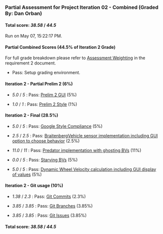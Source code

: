 ### Partial Assessment for Project Iteration 02 - Combined (Graded By: Dan Orban)

#### Total score: _38.58_ / _44.5_

Run on May 07, 15:22:17 PM.


#### Partial Combined Scores (44.5% of Iteration 2 Grade)


For full grade breakdown please refer to [Assessment Weighting](https://github.umn.edu/umn-csci-3081-S19/csci3081-shared-upstream/blob/support-code/project/docs/Iteration2Requirements.md#assessment-weighting) in the requirement 2 document.

+ Pass: Setup grading environment.




#### Iteration 2 - Partial Prelim 2 (6%)

+  _5.0_ / _5_ : Pass: [Prelim 2 GUI](Proj_02_Prelim-2_Assessment.md) (5%)



+  _1.0_ / _1_ : Pass: [Prelim 2 Style](Proj_02_Prelim-2-Style_Assessment.md) (1%)




#### Iteration 2 - Final (28.5%)

+  _5.0_ / _5_ : Pass: [Google Style Compliance](Proj_02_Final-Automated_Assessment.md#google-style) (5%)



+  _2.5_ / _2.5_ : Pass: [BraitenbergVehicle sensor implementation including GUI option to choose behavior](Proj_02_Final-Code_Assessment.md#feature-testing) (2.5%)



+  _11.0_ / _11_ : Pass: [Predator implementation with ghosting BVs](Proj_02_Final-Code_Assessment.md#feature-testing) (11%)



+  _0.0_ / _5_ : Pass: [Starving BVs](Proj_02_Final-Code_Assessment.md#feature-testing) (5%)



+  _5.0_ / _5_ : Pass: [Dynamic Wheel Velocity calculation including GUI display of values](Proj_02_Final-Code_Assessment.md) (5%)




#### Iteration 2 - Git usage (10%)

+  _1.38_ / _2.3_ : Pass: [Git Commits](Proj_02_Final-Automated_Assessment.md#git-tests) (2.3%)



+  _3.85_ / _3.85_ : Pass: [Git Branches](Proj_02_Final-Automated_Assessment.md#git-tests) (3.85%)



+  _3.85_ / _3.85_ : Pass: [Git Issues](Proj_02_Final-Automated_Assessment.md#git-issue-usage) (3.85%)



#### Total score: _38.58_ / _44.5_

